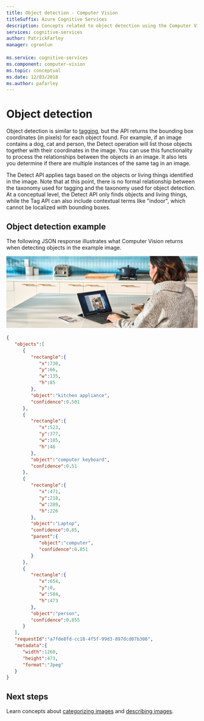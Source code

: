 ```yaml
---
title: Object detection - Computer Vision
titleSuffix: Azure Cognitive Services
description: Concepts related to object detection using the Computer Vision API.
services: cognitive-services
author: PatrickFarley
manager: cgronlun

ms.service: cognitive-services
ms.component: computer-vision
ms.topic: conceptual
ms.date: 12/03/2018
ms.author: pafarley
---
```


# Object detection

Object detection is similar to [tagging](concept-tagging-images.md), but the API returns the bounding box coordinates (in pixels) for each object found. For example, if an image contains a dog, cat and person, the Detect operation will list those objects together with their coordinates in the image. You can use this functionality to process the relationships between the objects in an image. It also lets you determine if there are multiple instances of the same tag in an image.

The Detect API applies tags based on the objects or living things identified in the image. Note that at this point, there is no formal relationship between the taxonomy used for tagging and the taxonomy used for object detection. At a conceptual level, the Detect API only finds objects and living things, while the Tag API can also include contextual terms like "indoor", which cannot be localized with bounding boxes.

## Object detection example

The following JSON response illustrates what Computer Vision returns when detecting objects in the example image.

![A woman using a Microsoft Surface device in a kitchen](./Images/windows-kitchen.jpg)

```json
{
   "objects":[
      {
         "rectangle":{
            "x":730,
            "y":66,
            "w":135,
            "h":85
         },
         "object":"kitchen appliance",
         "confidence":0.501
      },
      {
         "rectangle":{
            "x":523,
            "y":377,
            "w":185,
            "h":46
         },
         "object":"computer keyboard",
         "confidence":0.51
      },
      {
         "rectangle":{
            "x":471,
            "y":218,
            "w":289,
            "h":226
         },
         "object":"Laptop",
         "confidence":0.85,
         "parent":{
            "object":"computer",
            "confidence":0.851
         }
      },
      {
         "rectangle":{
            "x":654,
            "y":0,
            "w":584,
            "h":473
         },
         "object":"person",
         "confidence":0.855
      }
   ],
   "requestId":"a7fde8fd-cc18-4f5f-99d3-897dcd07b308",
   "metadata":{
      "width":1260,
      "height":473,
      "format":"Jpeg"
   }
}
```

## Next steps

Learn concepts about [categorizing images](concept-categorizing-images.md) and [describing images](concept-describing-images.md).